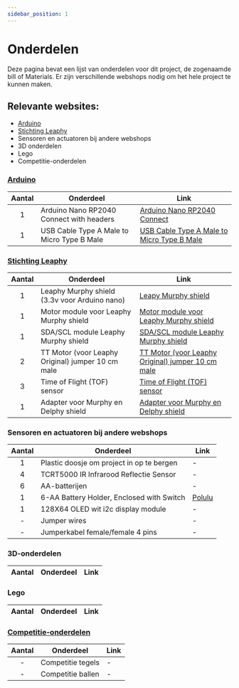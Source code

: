 ```yaml
---
sidebar_position: 1
---
```



# Onderdelen

Deze pagina bevat een lijst van onderdelen voor dit project, de zogenaamde bill of Materials.
Er zijn verschillende webshops nodig om het hele project te kunnen maken.

## Relevante websites:
- [Arduino](https://www.arduino.cc/)
- [Stichting Leaphy](https://leaphy.store/)
- Sensoren en actuatoren bij andere webshops
- 3D onderdelen
- Lego
- Competitie-onderdelen


### [Arduino](https://www.arduino.cc/)

| Aantal | Onderdeel | Link |
|:---:|---|---|
| 1| Arduino Nano RP2040 Connect with headers | [Arduino Nano RP2040 Connect](https://www.arduino.cc) |
| 1 | USB Cable Type A Male to Micro Type B Male | [USB Cable Type A Male to Micro Type B Male](https://www.arduino.cc)|

### [Stichting Leaphy](https://leaphy.store/)

| Aantal | Onderdeel | Link |
|:---:|---|---|
| 1| Leaphy Murphy shield (3.3v voor Arduino nano) | [Leapy Murphy shield](https://leaphy.store/product/leaphy-murphy-shield-3-3v-voor-arduino-nano/) |
| 1| Motor module voor Leaphy Murphy shield | [Motor module voor Leaphy Murphy shield](https://leaphy.store/product/motor-module-voor-leaphy-murphy-shield/) |
| 1| SDA/SCL module Leaphy Murphy shield | [SDA/SCL module Leaphy Murphy shield](https://leaphy.store/product/sda-scl-module-leaphy-murphy-shield-2/) |
| 2 | TT Motor (voor Leaphy Original) jumper 10 cm male | [TT Motor (voor Leaphy Original) jumper 10 cm male](https://leaphy.store/product/motor/) |
| 3 | Time of Flight (TOF) sensor | [Time of Flight (TOF) sensor](https://leaphy.store/product/tof-sensor/) | 
| 1 | Adapter voor Murphy en Delphy shield | [Adapter voor Murphy en Delphy shield](https://leaphy.store/product/adapter-voor-murphy-en-delphy-shield/)

### Sensoren en actuatoren bij andere webshops

| Aantal | Onderdeel | Link |
|:---:|---|---|
| 1 | Plastic doosje om project in op te bergen | - | 
| 4 | TCRT5000 IR Infrarood Reflectie Sensor | - |
| 6 | AA-batterijen | - |
| 1 | 6-AA Battery Holder, Enclosed with Switch | [Polulu](https://www.pololu.com/product/1771) |
| 1 | 128X64 OLED wit i2c display module | - |
| - | Jumper wires | - | 
| - | Jumperkabel female/female 4 pins | - |

### 3D-onderdelen   
| Aantal | Onderdeel | Link |
|:---:|---|---|

### Lego
| Aantal | Onderdeel | Link |
|:---:|---|---|

### [Competitie-onderdelen](https://www.robocupjunior.nl/redden-basis/)
| Aantal | Onderdeel | Link |
|:---:|---|---|
| - | Competitie tegels |  - |
| - | Competitie ballen |  - |

